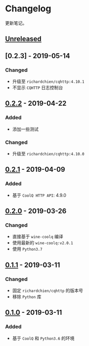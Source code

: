 # Changelog

更新笔记。

## [Unreleased]

## [0.2.3] - 2019-05-14

### Changed

- 升级至 `richardchien/cqhttp:4.10.1`
- 不显示 `CQHTTP` 日志控制台

## [0.2.2] - 2019-04-22

### Added

- 添加一些测试

### Changed

- 升级至 `richardchien/cqhttp:4.10.0`

## [0.2.1] - 2019-04-09

### Added

- 基于 `CoolQ HTTP API`: 4.9.0

## [0.2.0] - 2019-03-26

### Changed

- 直接基于 `wine-coolq` 编译
- 使用最新的 `wine-coolq:v2.0.1`
- 使用 `Python3.7`

## [0.1.1] - 2019-03-11

### Changed

- 固定 `richardchien/cqhttp` 的版本号
- 移除 `Python` 库

## [0.1.0] - 2019-03-11

### Added

- 基于 `CoolQ` 和 `Python3.6` 的环境

[Unreleased]: https://github.com/he0119/CoolQBot-env/compare/v0.2.2...HEAD
[0.2.2]: https://github.com/he0119/CoolQBot-env/compare/v0.2.1...v0.2.2
[0.2.1]: https://github.com/he0119/CoolQBot-env/compare/v0.2.0...v0.2.1
[0.2.0]: https://github.com/he0119/CoolQBot-env/compare/v0.1.1...v0.2.0
[0.1.1]: https://github.com/he0119/CoolQBot-env/compare/v0.1.0...v0.1.1
[0.1.0]: https://github.com/he0119/CoolQBot-env/releases/tag/v0.1.0
